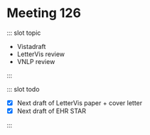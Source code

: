 # Meeting 126

<Meeting index="126" members="Bob, Elif, Mohammed, Wang" date="3 May 2021 11:00" nextDate="10 May 2021 11:00">

::: slot topic

- Vistadraft
- LetterVis review
- VNLP review

:::

::: slot todo

- [x] Next draft of LetterVis paper + cover letter
- [x] Next draft of EHR STAR

:::

</Meeting>
